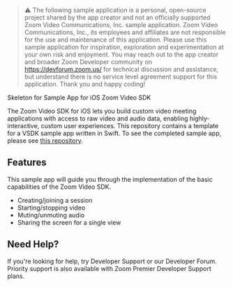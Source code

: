 > :warning: The following sample application is a personal, open-source project shared by the app creator and not an officially supported Zoom Video Communications, Inc. sample application. Zoom Video Communications, Inc., its employees and affiliates are not responsible for the use and maintenance of this application. Please use this sample application for inspiration, exploration and experimentation at your own risk and enjoyment. You may reach out to the app creator and broader Zoom Developer community on https://devforum.zoom.us/ for technical discussion and assistance, but understand there is no service level agreement support for this application. Thank you and happy coding!

Skeleton for Sample App for iOS Zoom Video SDK

The Zoom Video SDK for iOS lets you build custom video meeting applications with access to raw video and audio data, enabling highly-interactive, custom user experiences. This repository contains a template for a VSDK sample app written in Swift. To see the completed sample app, please see [this repository](https://github.com/richard-zoom/video-sdk-ios).

## Features
This sample app will guide you through the implementation of the basic capabilities of the Zoom Video SDK.
- Creating/joining a session
- Starting/stopping video
- Muting/unmuting audio
- Sharing the screen for a single view

## Need Help?
If you're looking for help, try Developer Support or our Developer Forum. Priority support is also available with Zoom Premier Developer Support plans.
